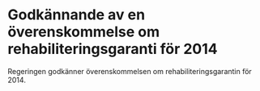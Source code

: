 # Godkännande av en överenskommelse om rehabiliteringsgaranti för 2014

Regeringen godkänner överenskommelsen om rehabiliteringsgarantin för 2014\.

